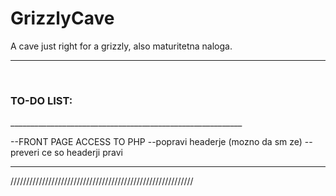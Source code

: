 # GrizzlyCave

A cave just right for a grizzly, also maturitetna naloga.

<hr><br/>
<h3> TO-DO LIST:</h3>
__________________________________________________________

--FRONT PAGE ACCESS TO PHP
--popravi headerje (mozno da sm ze)
--preveri ce so headerji pravi
__________________________________________________________
//////////////////////////////////////////////////////////
